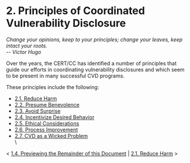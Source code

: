 # 2. Principles of Coordinated Vulnerability Disclosure 

*Change your opinions, keep to your principles; change your leaves, keep
intact your roots.*\
*--* *Victor Hugo*

Over the years, the CERT/CC has identified a number of principles that
guide our efforts in coordinating vulnerability disclosures and which
seem to be present in many successful CVD programs.

These principles include the following:

-   [2.1. Reduce Harm](2_1)
-   [2.2. Presume Benevolence](2_2)
-   [2.3. Avoid Surprise](2_3)
-   [2.4. Incentivize Desired
    Behavior](2_4)
-   [2.5. Ethical
    Considerations](2_5)
-   [2.6. Process Improvement](2_6)
-   [2.7. CVD as a Wicked
    Problem](2_7)\
    \

\< [1.4. Previewing the Remainder of this
Document](1.4.-Previewing-the-Remainder-of-this-Document_47677449.md)
\| [2.1. Reduce Harm](2_1) \>

